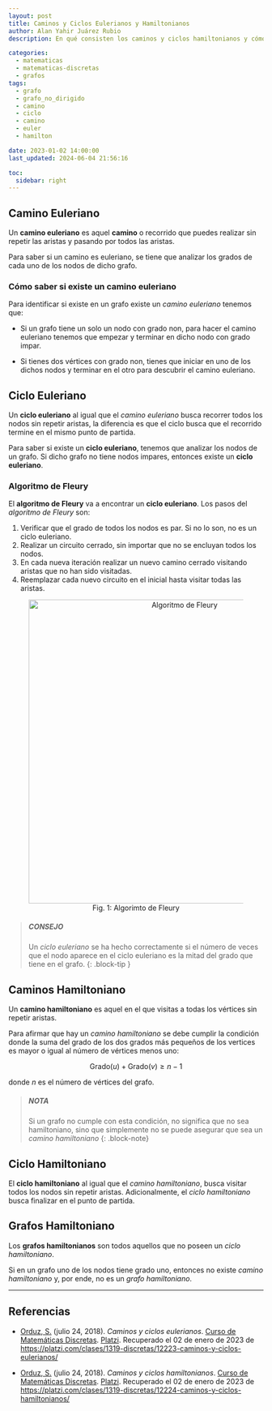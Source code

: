 ```yaml
---
layout: post
title: Caminos y Ciclos Eulerianos y Hamiltonianos
author: Alan Yahir Juárez Rubio
description: En qué consisten los caminos y ciclos hamiltonianos y cómo identificarlos

categories:
  - matematicas
  - matematicas-discretas
  - grafos
tags:
  - grafo
  - grafo_no_dirigido
  - camino
  - ciclo
  - camino
  - euler
  - hamilton

date: 2023-01-02 14:00:00
last_updated: 2024-06-04 21:56:16

toc:
  sidebar: right
---
```


## Camino Euleriano

Un **camino euleriano** es aquel **camino** o recorrido que puedes realizar sin
repetir las aristas y pasando por todos las aristas.

Para saber si un camino es euleriano, se tiene que analizar los grados de cada
uno de los nodos de dicho grafo.

### Cómo saber si existe un camino euleriano

Para identificar si existe en un grafo existe un _camino euleriano_ tenemos que:

- Si un grafo tiene un solo un nodo con grado non, para hacer el camino
  euleriano tenemos que empezar y terminar en dicho nodo con grado impar.

- Si tienes dos vértices con grado non, tienes que iniciar en uno de los dichos
  nodos y terminar en el otro para descubrir el camino euleriano.

## Ciclo Euleriano

Un **ciclo euleriano** al igual que el _camino euleriano_ busca recorrer todos
los nodos sin repetir aristas, la diferencia es que el ciclo busca que el
recorrido termine en el mismo punto de partida.

Para saber si existe un **ciclo euleriano**, tenemos que analizar los nodos de
un grafo. Si dicho grafo no tiene nodos impares, entonces existe un **ciclo
euleriano**.

### Algoritmo de Fleury

El **algoritmo de Fleury** va a encontrar un **ciclo euleriano**. Los pasos del
_algoritmo de Fleury_ son:

1. Verificar que el grado de todos los nodos es par. Si no lo son, no es un
   ciclo euleriano.
2. Realizar un circuito cerrado, sin importar que no se encluyan todos los nodos.
3. En cada nueva iteración realizar un nuevo camino cerrado visitando aristas
   que no han sido visitadas.
4. Reemplazar cada nuevo circuito en el inicial hasta visitar todas las
   aristas.

<div align="center">
  <figure>
    <img
      src="/assets/img/2023-01-02-Fleury.svg"
      alt="Algoritmo de Fleury"
      width="600px"
    >
    <figcaption>Fig. 1: Algorimto de Fleury</figcaption>
  </figure>
</div>

> ##### CONSEJO
>
> Un _ciclo euleriano_ se ha hecho correctamente si el número de veces que el
nodo aparece en el ciclo euleriano es la mitad del grado que tiene en el grafo.
{: .block-tip }

## Caminos Hamiltoniano

Un **camino hamiltoniano** es aquel en el que visitas a todas los vértices sin
repetir aristas.

Para afirmar que hay un _camino hamiltoniano_ se debe cumplir la condición donde
la suma del grado de los dos grados más pequeños de los vertices es mayor o
igual al número de vértices menos uno:

$$\text{Grado}\left(u\right)+\text{Grado}\left(v\right)\geq n-1$$

donde $n$ es el número de vértices del grafo.

> ##### NOTA
>
> Si un grafo no cumple con esta condición, no significa que no sea hamiltoniano,
> sino que simplemente no se puede asegurar que sea un _camino hamiltoniano_
{: .block-note}

## Ciclo Hamiltoniano

El **ciclo hamiltoniano** al igual que el _camino hamiltoniano_, busca visitar
todos los nodos sin repetir aristas. Adicionalmente, el _ciclo hamiltoniano_
busca finalizar en el punto de partida.

## Grafos Hamiltoniano

Los **grafos hamiltonianos** son todos aquellos que no poseen un _ciclo hamiltoniano_.

Si en un grafo uno de los nodos tiene grado uno, entonces no existe _camino hamiltoniano_ y, por ende, no es un _grafo hamiltoniano_.

<div style="page-break-after: always;"></div>

---

## Referencias

- [Orduz, S.](https://platzi.com/profesores/sergio-orduz-240/)
  (julio 24, 2018).
  _Caminos y ciclos eulerianos_.
  [Curso de Matemáticas Discretas](https://platzi.com/cursos/discretas/).
  [Platzi](https://platzi.com/).
  Recuperado el 02 de enero de 2023 de
  <https://platzi.com/clases/1319-discretas/12223-caminos-y-ciclos-eulerianos/>

- [Orduz, S.](https://platzi.com/profesores/sergio-orduz-240/)
  (julio 24, 2018).
  _Caminos y ciclos hamiltonianos_.
  [Curso de Matemáticas Discretas](https://platzi.com/cursos/discretas/).
  [Platzi](https://platzi.com/).
  Recuperado el 02 de enero de 2023 de
  <https://platzi.com/clases/1319-discretas/12224-caminos-y-ciclos-hamiltonianos/>
